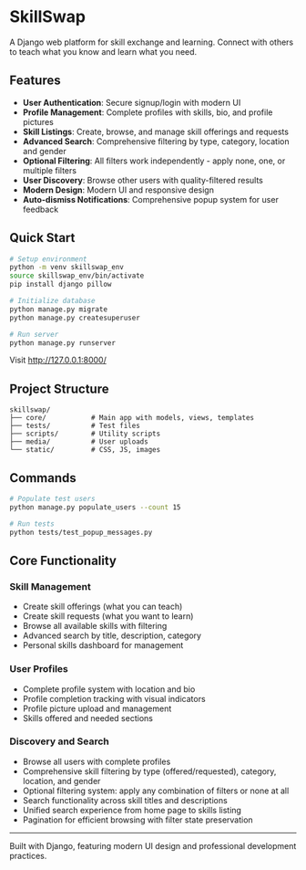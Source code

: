 # SkillSwap

A Django web platform for skill exchange and learning. Connect with others to teach what you know and learn what you need.

## Features

- **User Authentication**: Secure signup/login with modern UI
- **Profile Management**: Complete profiles with skills, bio, and profile pictures
- **Skill Listings**: Create, browse, and manage skill offerings and requests
- **Advanced Search**: Comprehensive filtering by type, category, location and gender
- **Optional Filtering**: All filters work independently - apply none, one, or multiple filters
- **User Discovery**: Browse other users with quality-filtered results
- **Modern Design**: Modern UI and responsive design
- **Auto-dismiss Notifications**: Comprehensive popup system for user feedback

## Quick Start

```bash
# Setup environment
python -m venv skillswap_env
source skillswap_env/bin/activate
pip install django pillow

# Initialize database
python manage.py migrate
python manage.py createsuperuser

# Run server
python manage.py runserver
```

Visit http://127.0.0.1:8000/

## Project Structure

```
skillswap/
├── core/           # Main app with models, views, templates
├── tests/          # Test files
├── scripts/        # Utility scripts
├── media/          # User uploads
└── static/         # CSS, JS, images
```

## Commands

```bash
# Populate test users
python manage.py populate_users --count 15

# Run tests
python tests/test_popup_messages.py
```

## Core Functionality

### Skill Management
- Create skill offerings (what you can teach)
- Create skill requests (what you want to learn)
- Browse all available skills with filtering
- Advanced search by title, description, category
- Personal skills dashboard for management

### User Profiles
- Complete profile system with location and bio
- Profile completion tracking with visual indicators
- Profile picture upload and management
- Skills offered and needed sections

### Discovery and Search
- Browse all users with complete profiles
- Comprehensive skill filtering by type (offered/requested), category, location, and gender
- Optional filtering system: apply any combination of filters or none at all
- Search functionality across skill titles and descriptions
- Unified search experience from home page to skills listing
- Pagination for efficient browsing with filter state preservation

---

Built with Django, featuring modern UI design and professional development practices.
